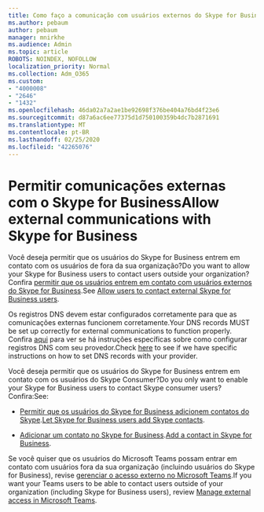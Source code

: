 ```yaml
---
title: Como faço a comunicação com usuários externos do Skype for Business
ms.author: pebaum
author: pebaum
manager: mnirkhe
ms.audience: Admin
ms.topic: article
ROBOTS: NOINDEX, NOFOLLOW
localization_priority: Normal
ms.collection: Adm_O365
ms.custom:
- "4000008"
- "2646"
- "1432"
ms.openlocfilehash: 46da02a7a2ae1be92698f376be404a76bd4f23e6
ms.sourcegitcommit: d87a6ac6ee77375d1d750100359b4dc7b2871691
ms.translationtype: MT
ms.contentlocale: pt-BR
ms.lasthandoff: 02/25/2020
ms.locfileid: "42265076"
---
```

# <a name="allow-external-communications-with-skype-for-business"></a><span data-ttu-id="80b19-102">Permitir comunicações externas com o Skype for Business</span><span class="sxs-lookup"><span data-stu-id="80b19-102">Allow external communications with Skype for Business</span></span> 

<span data-ttu-id="80b19-103">Você deseja permitir que os usuários do Skype for Business entrem em contato com os usuários de fora da sua organização?</span><span class="sxs-lookup"><span data-stu-id="80b19-103">Do you want to allow your Skype for Business users to contact users outside your organization?</span></span> <span data-ttu-id="80b19-104">Confira [permitir que os usuários entrem em contato com usuários externos do Skype for Business](https://docs.microsoft.com/skypeforbusiness/set-up-skype-for-business-online/allow-users-to-contact-external-skype-for-business-users).</span><span class="sxs-lookup"><span data-stu-id="80b19-104">See [Allow users to contact external Skype for Business users](https://docs.microsoft.com/skypeforbusiness/set-up-skype-for-business-online/allow-users-to-contact-external-skype-for-business-users).</span></span>

<span data-ttu-id="80b19-105">Os registros DNS devem estar configurados corretamente para que as comunicações externas funcionem corretamente.</span><span class="sxs-lookup"><span data-stu-id="80b19-105">Your DNS records MUST be set up correctly for external communications to function properly.</span></span> <span data-ttu-id="80b19-106">Confira [aqui](https://docs.microsoft.com/office365/admin/get-help-with-domains/set-up-your-domain-host-specific-instructions?view=o365-worldwide) para ver se há instruções específicas sobre como configurar registros DNS com seu provedor.</span><span class="sxs-lookup"><span data-stu-id="80b19-106">Check [here](https://docs.microsoft.com/office365/admin/get-help-with-domains/set-up-your-domain-host-specific-instructions?view=o365-worldwide) to see if we have specific instructions on how to set DNS records with your provider.</span></span> 

<span data-ttu-id="80b19-107">Você deseja permitir que os usuários do Skype for Business entrem em contato com os usuários do Skype Consumer?</span><span class="sxs-lookup"><span data-stu-id="80b19-107">Do you only want to enable your Skype for Business users to contact Skype consumer users?</span></span> <span data-ttu-id="80b19-108">Confira:</span><span class="sxs-lookup"><span data-stu-id="80b19-108">See:</span></span>

- <span data-ttu-id="80b19-109">[Permitir que os usuários do Skype for Business adicionem contatos do Skype](https://docs.microsoft.com/skypeforbusiness/set-up-skype-for-business-online/let-skype-for-business-users-add-skype-contacts).</span><span class="sxs-lookup"><span data-stu-id="80b19-109">[Let Skype for Business users add Skype contacts](https://docs.microsoft.com/skypeforbusiness/set-up-skype-for-business-online/let-skype-for-business-users-add-skype-contacts).</span></span> 

- <span data-ttu-id="80b19-110">[Adicionar um contato no Skype for Business](https://support.office.com/article/add-a-contact-in-skype-for-business-89338023-2adf-4f5c-90b6-f8b6f72fadd1).</span><span class="sxs-lookup"><span data-stu-id="80b19-110">[Add a contact in Skype for Business](https://support.office.com/article/add-a-contact-in-skype-for-business-89338023-2adf-4f5c-90b6-f8b6f72fadd1).</span></span>


<span data-ttu-id="80b19-111">Se você quiser que os usuários do Microsoft Teams possam entrar em contato com usuários fora da sua organização (incluindo usuários do Skype for Business), revise [gerenciar o acesso externo no Microsoft Teams](https://docs.microsoft.com/microsoftteams/let-your-teams-users-communicate-with-other-people).</span><span class="sxs-lookup"><span data-stu-id="80b19-111">If you want your Teams users to be able to contact users outside of your organization (including Skype for Business users), review [Manage external access in Microsoft Teams](https://docs.microsoft.com/microsoftteams/let-your-teams-users-communicate-with-other-people).</span></span> 